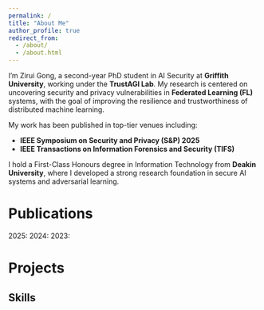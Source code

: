 ```yaml
---
permalink: /
title: "About Me"
author_profile: true
redirect_from: 
  - /about/
  - /about.html
---
```


I’m Zirui Gong, a second-year PhD student in AI Security at **Griffith University**, working under the **TrustAGI Lab**. My research is centered on uncovering security and privacy vulnerabilities in **Federated Learning (FL)** systems, with the goal of improving the resilience and trustworthiness of distributed machine learning.

My work has been published in top-tier venues including:

- **IEEE Symposium on Security and Privacy (S&P) 2025**
- **IEEE Transactions on Information Forensics and Security (TIFS)**

I hold a First-Class Honours degree in Information Technology from **Deakin University**, where I developed a strong research foundation in secure AI systems and adversarial learning.


Publications
======
2025:
2024:
2023:

Projects
======


Skills
------

